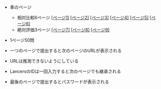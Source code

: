 - 車のページ
  - 相対比較6ページ [[ページ1]](https://blog.henryfren.ch/pages/car-1jhTHfI) [[ページ2]](https://blog.henryfren.ch/pages/car-2vrRJxI) [[ページ3]](https://blog.henryfren.ch/pages/car-3qLY4e7) [[ページ4]](https://blog.henryfren.ch/pages/car-4uaiNaz) [[ページ5]](https://blog.henryfren.ch/pages/car-5werX82) [[ページ6]](https://blog.henryfren.ch/pages/car-6gx07DJ)
  - 絶対評価3ページ [[ページ7]](https://blog.henryfren.ch/pages/car-7hzpPJ1) [[ページ8]](https://blog.henryfren.ch/pages/car-8yQdqVA) [[ページ9]](https://blog.henryfren.ch/pages/car-9qY2MTA)

- 1ページ50問
- 一つのページで提出すると次のページのURLが表示される
- URLは推測できないようにしている
- LancersのIDは一回入力すると次のページでも継承される
- 最後のページで提出するとパスワードが表示される
